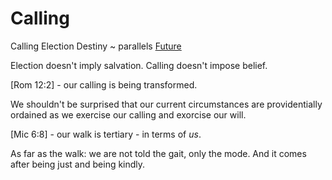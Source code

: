 # Calling

Calling
Election
Destiny ~ parallels [Future](Future)


Election doesn't imply salvation.
Calling doesn't impose belief.


[Rom 12:2] - our calling is being transformed.

We shouldn't be surprised that our current circumstances are providentially ordained as we exercise our calling and exorcise our will.

[Mic 6:8] - our walk is tertiary - in terms of _us_.

As far as the walk: we are not told the gait, only the mode.
And it comes after being just and being kindly.

